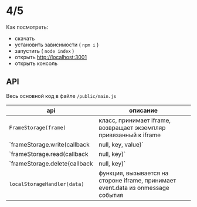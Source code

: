 # 4/5
Как посмотреть:
 - скачать
 - установить зависимости ( `npm i` )
 - запустить ( `node index` )
 - открыть [http://localhost:3001](http://localhost:3001)
 - открыть консоль

## API
Весь основной код в файле `/public/main.js`

| api | описание  |
|--|--|
| `FrameStorage(frame)` | класс, принимает iframe, возвращает экземпляр привязанный к iframe |
| `frameStorage.write(callback | null, key, value)` | метод, производит запись в localStorage ifame. Аргументы: 1) callback или null - вызывается после записи, получает объект со свойствами status ('done' или 'error'), id, key, value, type ('write', 'read' или 'delete'), 2) key - ключ для localStorage, 3) value - значение для localStorage|
| `frameStorage.read(callback | null, key)` | аналогично методу write |
| `frameStorage.delete(callback | null, key)` | аналогично методу write |
| `localStorageHandler(data)` | функция, вызывается на стороне iframe, принимает event.data из onmessage события |
